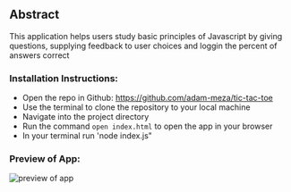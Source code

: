 ## Abstract

This application helps users study basic principles of Javascript by giving questions, supplying feedback to user choices and loggin the percent of answers correct

### Installation Instructions:
- Open the repo in Github: https://github.com/adam-meza/tic-tac-toe
- Use the terminal to clone the repository to your local machine
- Navigate into the project directory
- Run the command `open index.html` to open the app in your browser
- In your terminal run 'node index.js"

### Preview of App:

![preview of app](https://media.giphy.com/media/v1.Y2lkPTc5MGI3NjExNzMwZmE0ZTAyOGZhNjYxNTE2YmMzNDExYWY5ZWFiMzJjYTllNjgzNSZjdD1n/S8R0ckTDe07BNjbGrb/giphy.gif)
